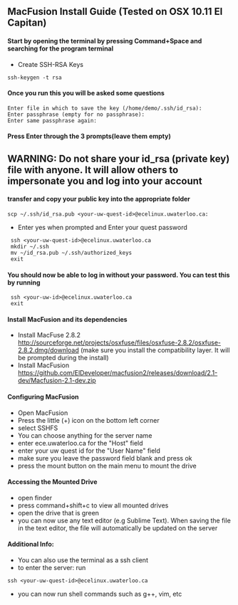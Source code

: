 ## MacFusion Install Guide (Tested on OSX 10.11 El Capitan)
#### Start by opening the terminal by pressing Command+Space and searching for the program terminal
 - Create SSH-RSA Keys
```
ssh-keygen -t rsa
```
#### Once you run this you will be asked some questions
```
Enter file in which to save the key (/home/demo/.ssh/id_rsa):
Enter passphrase (empty for no passphrase):
Enter same passphrase again:
```
#### Press Enter through the 3 prompts(leave them empty)

## WARNING: Do not share your id_rsa (private key) file with anyone. It will allow others to impersonate you and log into your account
#### transfer and copy your public key into the appropriate folder
```
scp ~/.ssh/id_rsa.pub <your-uw-quest-id>@ecelinux.uwaterloo.ca:
```
 - Enter yes when prompted and Enter your quest password
```
 ssh <your-uw-quest-id>@ecelinux.uwaterloo.ca
 mkdir ~/.ssh
 mv ~/id_rsa.pub ~/.ssh/authorized_keys
 exit
```
#### You should now be able to log in without your password. You can test this by running
```
 ssh <your-uw-id>@ecelinux.uwaterloo.ca
 exit
```
#### Install MacFusion and its dependencies
 - Install MacFuse 2.8.2 http://sourceforge.net/projects/osxfuse/files/osxfuse-2.8.2/osxfuse-2.8.2.dmg/download (make sure you install the compatibility layer. It will be prompted during the install)
 - Install MacFusion https://github.com/ElDeveloper/macfusion2/releases/download/2.1-dev/Macfusion-2.1-dev.zip

#### Configuring MacFusion
 - Open MacFusion
 - Press the little (+) icon on the bottom left corner
 - select SSHFS
 - You can choose anything for the server name
 - enter ece.uwaterloo.ca for the "Host" field
 - enter your uw quest id for the "User Name" field
 - make sure you leave the password field blank and press ok
 - press the mount button on the main menu to mount the drive

#### Accessing the Mounted Drive
 - open finder
 - press command+shift+c to view all mounted drives
 - open the drive that is green
 - you can now use any text editor (e.g Sublime Text). When saving the file in the text editor, the file will automatically be updated on the server

#### Additional Info:
 - You can also use the terminal as a ssh client
 - to enter the server: run
```
ssh <your-uw-quest-id>@ecelinux.uwaterloo.ca
```
 - you can now run shell commands such as g++, vim, etc

